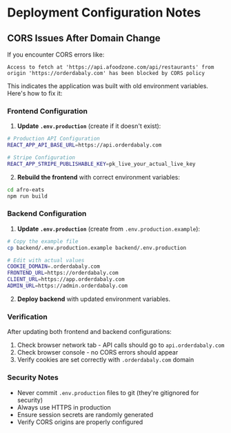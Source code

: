 # Deployment Configuration Notes

## CORS Issues After Domain Change

If you encounter CORS errors like:
```
Access to fetch at 'https://api.afoodzone.com/api/restaurants' from origin 'https://orderdabaly.com' has been blocked by CORS policy
```

This indicates the application was built with old environment variables. Here's how to fix it:

### Frontend Configuration

1. **Update `.env.production`** (create if it doesn't exist):
```bash
# Production API Configuration
REACT_APP_API_BASE_URL=https://api.orderdabaly.com

# Stripe Configuration
REACT_APP_STRIPE_PUBLISHABLE_KEY=pk_live_your_actual_live_key
```

2. **Rebuild the frontend** with correct environment variables:
```bash
cd afro-eats
npm run build
```

### Backend Configuration

1. **Update `.env.production`** (create from `.env.production.example`):
```bash
# Copy the example file
cp backend/.env.production.example backend/.env.production

# Edit with actual values
COOKIE_DOMAIN=.orderdabaly.com
FRONTEND_URL=https://orderdabaly.com
CLIENT_URL=https://app.orderdabaly.com
ADMIN_URL=https://admin.orderdabaly.com
```

2. **Deploy backend** with updated environment variables.

### Verification

After updating both frontend and backend configurations:

1. Check browser network tab - API calls should go to `api.orderdabaly.com`
2. Check browser console - no CORS errors should appear
3. Verify cookies are set correctly with `.orderdabaly.com` domain

### Security Notes

- Never commit `.env.production` files to git (they're gitignored for security)
- Always use HTTPS in production
- Ensure session secrets are randomly generated
- Verify CORS origins are properly configured